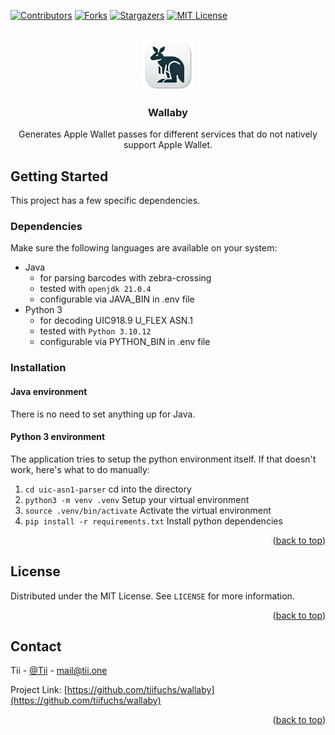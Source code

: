 <a id="readme-top"></a>

[![Contributors][contributors-shield]][contributors-url]
[![Forks][forks-shield]][forks-url]
[![Stargazers][stars-shield]][stars-url]
[![MIT License][license-shield]][license-url]



<!-- PROJECT LOGO -->
<br />
<div align="center">
  <a href="https://github.com/tiifuchs/wallaby">
    <img src="resources/images/logo.png" alt="Logo" width="80" height="80">
  </a>

<h3 align="center">Wallaby</h3>

  <p align="center">
    Generates Apple Wallet passes for different services that do not natively support Apple Wallet.
  </p>
</div>



<!-- GETTING STARTED -->

## Getting Started

This project has a few specific dependencies.

### Dependencies

Make sure the following languages are available on your system:

- Java
    - for parsing barcodes with zebra-crossing
    - tested with `openjdk 21.0.4`
    - configurable via JAVA_BIN in .env file
- Python 3
    - for decoding UIC918.9 U_FLEX ASN.1
    - tested with `Python 3.10.12`
    - configurable via PYTHON_BIN in .env file

### Installation

#### Java environment

There is no need to set anything up for Java.

#### Python 3 environment

The application tries to setup the python environment itself. If that doesn't work, here's what to do manually:

1. `cd uic-asn1-parser` cd into the directory
2. `python3 -m venv .venv` Setup your virtual environment
3. `source .venv/bin/activate` Activate the virtual environment
4. `pip install -r requirements.txt` Install python dependencies

<p align="right">(<a href="#readme-top">back to top</a>)</p>



<!-- LICENSE -->

## License

Distributed under the MIT License. See `LICENSE` for more information.

<p align="right">(<a href="#readme-top">back to top</a>)</p>



<!-- CONTACT -->

## Contact

Tii - [@Tii](https://chaos.social/@Tii) - mail@tii.one

Project Link: [https://github.com/tiifuchs/wallaby](https://github.com/tiifuchs/wallaby)

<p align="right">(<a href="#readme-top">back to top</a>)</p>



<!-- MARKDOWN LINKS & IMAGES -->
<!-- https://www.markdownguide.org/basic-syntax/#reference-style-links -->

[contributors-shield]: https://img.shields.io/github/contributors/tiifuchs/wallaby.svg?style=for-the-badge

[contributors-url]: https://github.com/tiifuchs/wallaby/graphs/contributors

[forks-shield]: https://img.shields.io/github/forks/tiifuchs/wallaby.svg?style=for-the-badge

[forks-url]: https://github.com/tiifuchs/wallaby/network/members

[stars-shield]: https://img.shields.io/github/stars/tiifuchs/wallaby.svg?style=for-the-badge

[stars-url]: https://github.com/tiifuchs/wallaby/stargazers

[license-shield]: https://img.shields.io/github/license/tiifuchs/wallaby.svg?style=for-the-badge

[license-url]: https://github.com/tiifuchs/wallaby/blob/master/LICENSE.txt

